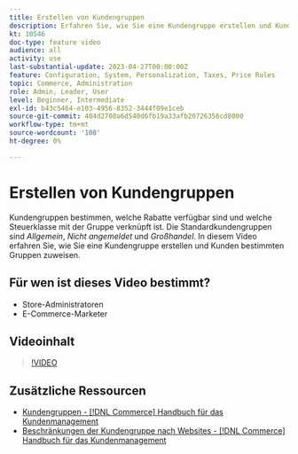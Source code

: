 ```yaml
---
title: Erstellen von Kundengruppen
description: Erfahren Sie, wie Sie eine Kundengruppe erstellen und Kunden bestimmten Gruppen zuweisen, die die verfügbaren Rabatte und die zugehörige Steuerklasse bestimmen.
kt: 10546
doc-type: feature video
audience: all
activity: use
last-substantial-update: 2023-04-27T00:00:00Z
feature: Configuration, System, Personalization, Taxes, Price Rules
topic: Commerce, Administration
role: Admin, Leader, User
level: Beginner, Intermediate
exl-id: b43c5464-e103-4956-8352-3444f09e1ceb
source-git-commit: 404d2708a6d540d6fb19a33afb20726356cd8000
workflow-type: tm+mt
source-wordcount: '108'
ht-degree: 0%

---
```


# Erstellen von Kundengruppen

Kundengruppen bestimmen, welche Rabatte verfügbar sind und welche Steuerklasse mit der Gruppe verknüpft ist. Die Standardkundengruppen sind _Allgemein_, _Nicht angemeldet_ und _Großhandel_. In diesem Video erfahren Sie, wie Sie eine Kundengruppe erstellen und Kunden bestimmten Gruppen zuweisen.

## Für wen ist dieses Video bestimmt?

- Store-Administratoren
- E-Commerce-Marketer

## Videoinhalt

>[!VIDEO](https://video.tv.adobe.com/v/343660?quality=12&learn=on)

## Zusätzliche Ressourcen

- [Kundengruppen - [!DNL Commerce] Handbuch für das Kundenmanagement](https://experienceleague.adobe.com/docs/commerce-admin/customers/customers-menu/customer-groups.html?lang=de)
- [Beschränkungen der Kundengruppe nach Websites - [!DNL Commerce] Handbuch für das Kundenmanagement](https://developer.adobe.com/commerce/php/development/components/indexing/optimization/#customer-group-limitations-by-websites)
